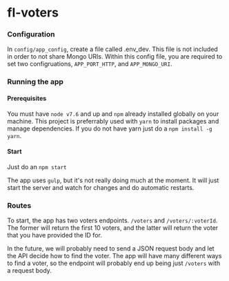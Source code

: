 # fl-voters

### Configuration
In `config/app_config`, create a file called .env_dev. This file is not included in order to not share Mongo URIs. Within this config file, you are required to set two configruations, `APP_PORT_HTTP`, and `APP_MONGO_URI`.

### Running the app
#### Prerequisites
You must have `node v7.6` and up and `npm` already installed globally on your machine. This project is preferrably used with `yarn` to install packages and manage dependencies. If you do not have yarn just do a `npm install -g yarn`.

#### Start
Just do an `npm start`


The app uses `gulp`, but it's not really doing much at the moment. It will just start the server and watch for changes and do automatic restarts.

### Routes
To start, the app has two voters endpoints. `/voters` and `/voters/:voterId`. The former will return the first 10 voters, and the latter will return the voter that you have provided the ID for.

In the future, we will probably need to send a JSON request body and let the API decide how to find the voter. The app will have many different ways to find a voter, so the endpoint will probably end up being just `/voters` with a request body.
